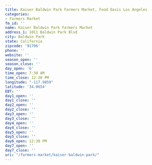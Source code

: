 ```yaml
---
title: Kaiser Baldwin Park Farmers Market, Food Oasis Los Angeles
categories:
- Farmers Market
fm_id: ''
name: Kaiser Baldwin Park Farmers Market
address_1: 1011 Baldwin Park Blvd
city: Baldwin Park
state: California
zipcode: '91706'
phone: ''
website: ''
season_open: ''
season_close: ''
day_open: '6'
time_open: 7:30 AM
time_close: 12:30 PM
longitude: "-117.9859"
latitude: '34.0654'
EBT: ''
day1_open: ''
day1_close: ''
day2_open: ''
day2_close: ''
day3_open: ''
day3_close: ''
day4_open: ''
day4_close: ''
day5_open: ''
day5_close: ''
day6_open: 12:30 PM
day7_open: ''
day7_close: ''
uri: "/farmers-market/kaiser-baldwin-park/"
---
```


